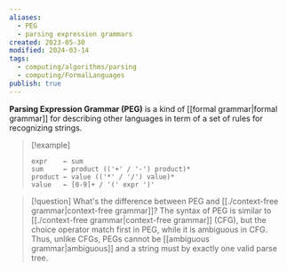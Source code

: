 ```yaml
---
aliases:
  - PEG
  - parsing expression grammars
created: 2023-05-30
modified: 2024-03-14
tags:
  - computing/algorithms/parsing
  - computing/FormalLanguages
publish: true
---
```

**Parsing Expression Grammar (PEG)** is a kind of [[formal grammar|formal grammar]] for describing other languages in term of a set of rules for recognizing strings.

> [!example]
> ```
> expr    ← sum
> sum     ← product (('+' / '-') product)*
> product ← value (('*' / '/') value)*
> value   ← [0-9]+ / '(' expr ')'
> ```

> [!question] What's the difference between PEG and [[./context-free grammar|context-free grammar]]?
> The syntax of PEG is similar to [[./context-free grammar|context-free grammar]] (CFG), but the choice operator match first in PEG, while it is ambiguous in CFG. Thus, unlike CFGs, PEGs cannot be [[ambiguous grammar|ambiguous]] and a string must by exactly one valid parse tree.